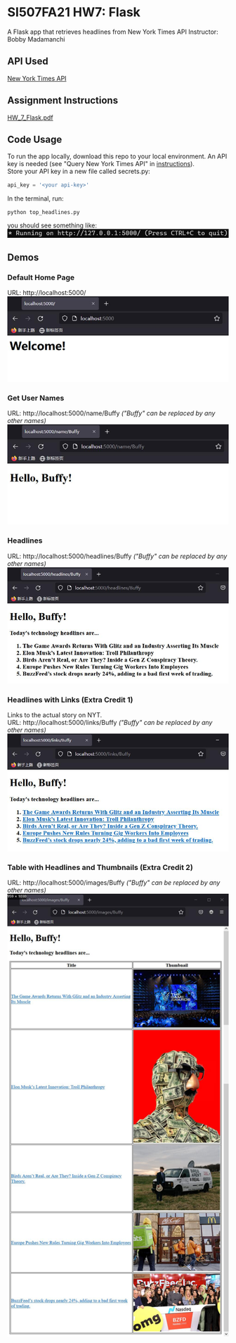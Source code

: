 # SI507FA21 HW7: Flask
A Flask app that retrieves headlines from New York Times API
Instructor: Bobby Madamanchi

## API Used
[New York Times API](https://developer.nytimes.com/)

## Assignment Instructions
[HW_7_Flask.pdf](HW_7_Flask.pdf)

## Code Usage
To run the app locally, download this repo to your local environment. 
An API key is needed
(see "Query New York Times API" in [instructions](HW_7_Flask.pdf)).  
Store your API key in a new file called secrets.py:
```python
api_key = '<your api-key>'
```
In the terminal, run:
```commandline
python top_headlines.py
```
you should see something like:
![](demos/image.jpg)

## Demos
### Default Home Page
URL: http://localhost:5000/  
![](demos/demo1.jpg)
### Get User Names
URL: http://localhost:5000/name/Buffy *("Buffy" can be replaced by any other names)*  
![](demos/demo2.jpg)
### Headlines
URL: http://localhost:5000/headlines/Buffy *("Buffy" can be replaced by any other names)*  
![](demos/demo3.jpg)
### Headlines with Links (Extra Credit 1)
Links to the actual story on NYT.   
URL: http://localhost:5000/links/Buffy *("Buffy" can be replaced by any other names)*  
![](demos/demo4.jpg)
### Table with Headlines and Thumbnails (Extra Credit 2)
URL: http://localhost:5000/images/Buffy *("Buffy" can be replaced by any other names)*  
![](demos/demo5.jpg)
